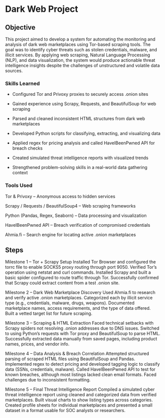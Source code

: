 # Dark Web Project

## Objective

This project aimed to develop a system for automating the monitoring and analysis of dark web marketplaces using Tor-based scraping tools. The goal was to identify cyber threats such as stolen credentials, malware, and illicit services. By applying web scraping, Natural Language Processing (NLP), and data visualization, the system would produce actionable threat intelligence insights despite the challenges of unstructured and volatile data sources.
### Skills Learned

- Configured Tor and Privoxy proxies to securely access .onion sites

- Gained experience using Scrapy, Requests, and BeautifulSoup for web scraping

- Parsed and cleaned inconsistent HTML structures from dark web marketplaces

- Developed Python scripts for classifying, extracting, and visualizing data

- Applied regex for pricing analysis and called HaveIBeenPwned API for breach checks

- Created simulated threat intelligence reports with visualized trends

- Strengthened problem-solving skills in a real-world data gathering context

### Tools Used
Tor & Privoxy – Anonymous access to hidden services

Scrapy / Requests / BeautifulSoup4 – Web scraping frameworks

Python (Pandas, Regex, Seaborn) – Data processing and visualization

HaveIBeenPwned API – Breach verification of compromised credentials

Ahmia.fi – Search engine for locating active .onion marketplaces


## Steps
Milestone 1 – Tor + Scrapy Setup
Installed Tor Browser and configured the torrc file to enable SOCKS5 proxy routing through port 9050. Verified Tor’s operation using netstat and curl commands. Installed Scrapy and built a basic spider configured to route traffic through Tor. Successfully confirmed that Scrapy could extract content from a test .onion site.

Milestone 2 – Dark Web Marketplace Discovery
Used Ahmia.fi to research and verify active .onion marketplaces. Categorized each by illicit service type (e.g., credentials, malware, drugs, weapons). Documented marketplace names, access requirements, and the type of data offered. Built a vetted target list for future scraping.

Milestone 3 – Scraping & HTML Extraction
Faced technical setbacks with Scrapy spiders not resolving .onion addresses due to DNS issues. Switched to using Python’s requests with Tor proxy and BeautifulSoup to parse HTML. Successfully extracted data manually from saved pages, including product names, prices, and vendor info.

Milestone 4 – Data Analysis & Breach Correlation
Attempted structured parsing of scraped HTML files using BeautifulSoup and Pandas. Implemented regex to detect pricing and developed tagging logic to classify data (SSNs, credentials, malware). Called HaveIBeenPwned API to test for known breaches, although most listings lacked clean email formats. Faced challenges due to inconsistent formatting.

Milestone 5 – Final Threat Intelligence Report
Compiled a simulated cyber threat intelligence report using cleaned and categorized data from verified marketplaces. Built visual charts to show listing types across categories. Created profile sheets for individual marketplaces and presented a small dataset in a format usable for SOC analysts or researchers.
